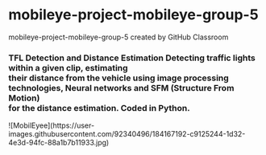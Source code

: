 # mobileye-project-mobileye-group-5
mobileye-project-mobileye-group-5 created by GitHub Classroom

<h3>TFL Detection and Distance Estimation Detecting traffic lights within a given clip, estimating </br>
their distance from the vehicle using image processing technologies, Neural networks and SFM (Structure From Motion) </br>
for the distance estimation. Coded in Python.</h3>
![MobilEyee](https://user-images.githubusercontent.com/92340496/184167192-c9125244-1d32-4e3d-94fc-88a1b7b11933.jpg)
